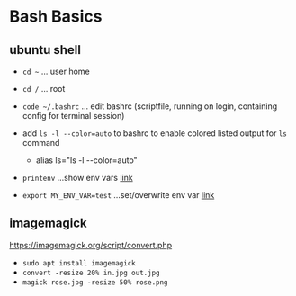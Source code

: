# Bash Basics

## ubuntu shell

- `cd ~` ... user home
- `cd /` ... root

- `code ~/.bashrc` ... edit bashrc (scriptfile, running on login, containing config for terminal session)
- add `ls -l --color=auto` to bashrc to enable colored listed output for `ls` command
  - alias ls="ls -l --color=auto"

- `printenv` ...show env vars [link](https://www3.ntu.edu.sg/home/ehchua/programming/howto/Environment_Variables.html#zz-3.1)
- `export MY_ENV_VAR=test`  ...set/overwrite env var [link](https://linuxhandbook.com/envsubst-command/)

## imagemagick

<https://imagemagick.org/script/convert.php>

- `sudo apt install imagemagick`
- `convert -resize 20% in.jpg out.jpg`
- `magick rose.jpg -resize 50% rose.png`
